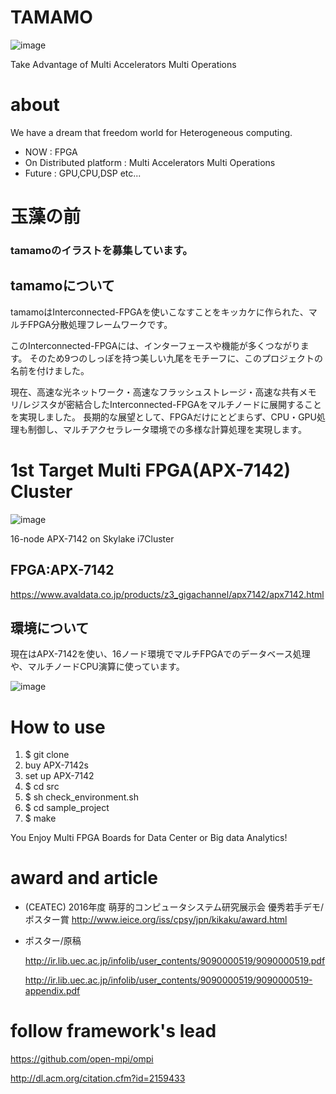 # TAMAMO
![image](https://cloud.githubusercontent.com/assets/8033826/20907266/807f7b64-bb90-11e6-8142-2b3b15826c2d.png)

Take Advantage of Multi Accelerators Multi Operations

# about
We have a dream that freedom world for Heterogeneous computing.
* NOW : FPGA
* On Distributed platform : Multi Accelerators Multi Operations 
* Future : GPU,CPU,DSP etc... 

# 玉藻の前
### tamamoのイラストを募集しています。

## tamamoについて
tamamoはInterconnected-FPGAを使いこなすことをキッカケに作られた、マルチFPGA分散処理フレームワークです。

このInterconnected-FPGAには、インターフェースや機能が多くつながります。
そのため9つのしっぽを持つ美しい九尾をモチーフに、このプロジェクトの名前を付けました。

現在、高速な光ネットワーク・高速なフラッシュストレージ・高速な共有メモリ/レジスタが密結合したInterconnected-FPGAをマルチノードに展開することを実現しました。
長期的な展望として、FPGAだけにとどまらず、CPU・GPU処理も制御し、マルチアクセラレータ環境での多様な計算処理を実現します。

# 1st Target Multi FPGA(APX-7142) Cluster
![image](https://cloud.githubusercontent.com/assets/8033826/20906699/cac04086-bb8c-11e6-9805-ddbe6e5e1b36.png)

16-node APX-7142 on Skylake i7Cluster

## FPGA:APX-7142
https://www.avaldata.co.jp/products/z3_gigachannel/apx7142/apx7142.html

## 環境について
現在はAPX-7142を使い、16ノード環境でマルチFPGAでのデータベース処理や、マルチノードCPU演算に使っています。

![image](https://cloud.githubusercontent.com/assets/8033826/20908126/e4457f9a-bb95-11e6-87ad-3e226ce5768d.png)

# How to use 
1. $ git clone 
2. buy APX-7142s
3. set up APX-7142
4. $ cd src
5. $ sh check_environment.sh
6. $ cd sample_project 
7. $ make 

You Enjoy Multi FPGA Boards for Data Center or Big data Analytics!


# award and article
* (CEATEC) 2016年度 萌芽的コンピュータシステム研究展示会 優秀若手デモ/ポスター賞
  http://www.ieice.org/iss/cpsy/jpn/kikaku/award.html

* ポスター/原稿

  http://ir.lib.uec.ac.jp/infolib/user_contents/9090000519/9090000519.pdf

  http://ir.lib.uec.ac.jp/infolib/user_contents/9090000519/9090000519-appendix.pdf
  

# follow framework's lead

https://github.com/open-mpi/ompi

http://dl.acm.org/citation.cfm?id=2159433